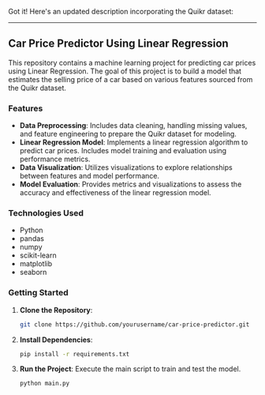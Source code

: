 Got it! Here's an updated description incorporating the Quikr dataset:

---

## Car Price Predictor Using Linear Regression

This repository contains a machine learning project for predicting car prices using Linear Regression. The goal of this project is to build a model that estimates the selling price of a car based on various features sourced from the Quikr dataset.

### Features

- **Data Preprocessing**: Includes data cleaning, handling missing values, and feature engineering to prepare the Quikr dataset for modeling.
- **Linear Regression Model**: Implements a linear regression algorithm to predict car prices. Includes model training and evaluation using performance metrics.
- **Data Visualization**: Utilizes visualizations to explore relationships between features and model performance.
- **Model Evaluation**: Provides metrics and visualizations to assess the accuracy and effectiveness of the linear regression model.

### Technologies Used

- Python
- pandas
- numpy
- scikit-learn
- matplotlib
- seaborn

### Getting Started

1. **Clone the Repository**:
   ```bash
   git clone https://github.com/yourusername/car-price-predictor.git
   ```

2. **Install Dependencies**:
   ```bash
   pip install -r requirements.txt
   ```

3. **Run the Project**:
   Execute the main script to train and test the model.
   ```bash
   python main.py
   ```

